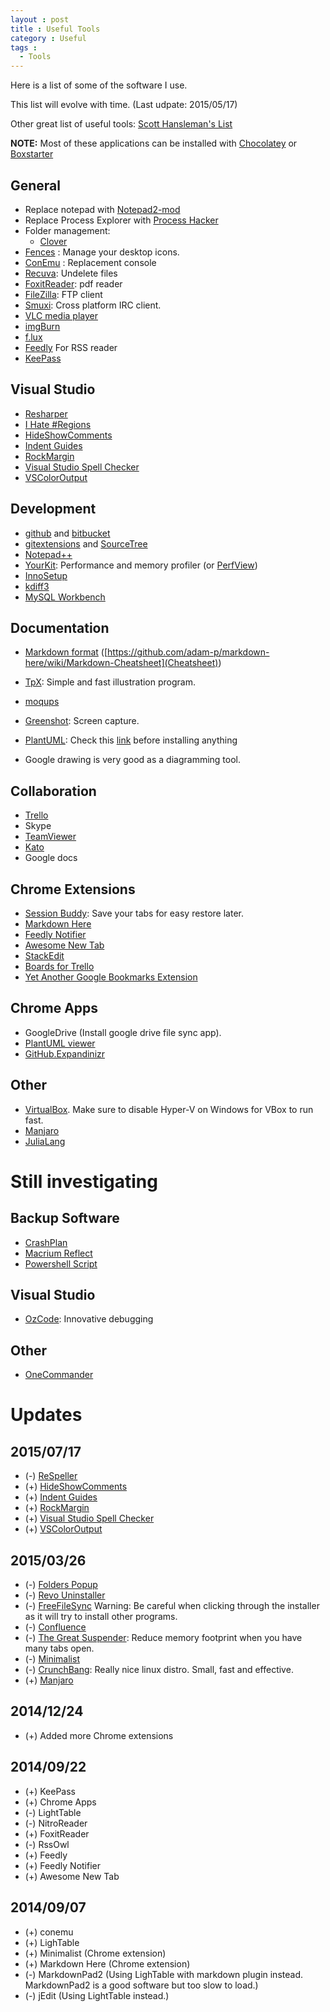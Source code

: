 ```yaml
---
layout : post
title : Useful Tools
category : Useful
tags :
  - Tools
---
```


Here is a list of some of the software I use.

This list will evolve with time. (Last udpate: 2015/05/17)

Other great list of useful tools: [Scott Hansleman's List](http://www.hanselman.com/blog/ScottHanselmans2014UltimateDeveloperAndPowerUsersToolListForWindows.aspx)

**NOTE:** Most of these applications can be installed with [Chocolatey](http://chocolatey.org/) or [Boxstarter](http://boxstarter.org/)

## General

- Replace notepad with [Notepad2-mod](http://xhmikosr.github.io/notepad2-mod/)
- Replace Process Explorer with [Process Hacker](http://processhacker.sourceforge.net/)
- Folder management:
    - [Clover](http://ejie.me/)
- [Fences](http://www.stardock.com/products/fences/) : Manage your desktop icons.
- [ConEmu](https://code.google.com/p/conemu-maximus5/) : Replacement console
- [Recuva](http://www.piriform.com/recuva): Undelete files
- [FoxitReader](http://www.foxitsoftware.com/Secure_PDF_Reader/): pdf reader
- [FileZilla](https://filezilla-project.org/): FTP client
- [Smuxi](https://smuxi.im/): Cross platform IRC client.
- [VLC  media player](http://www.videolan.org/index.html)
- [imgBurn](http://www.imgburn.com/)
- [f.lux](https://justgetflux.com/)
- [Feedly](https://feedly.com/#my) For RSS reader
- [KeePass](http://keepass.info/)

## Visual Studio

- [Resharper](http://www.jetbrains.com/resharper/)
- [I Hate #Regions](http://visualstudiogallery.msdn.microsoft.com/0ca60d35-1e02-43b7-bf59-ac7deb9afbca)
- [HideShowComments](https://visualstudiogallery.msdn.microsoft.com/03141ea7-c35e-4533-b05b-9e60545e93eb)
- [Indent Guides](https://visualstudiogallery.msdn.microsoft.com/e792686d-542b-474a-8c55-630980e72c30)
- [RockMargin](https://visualstudiogallery.msdn.microsoft.com/1b0d7360-40dd-447e-8bef-90e2cf52f683)
- [Visual Studio Spell Checker](https://visualstudiogallery.msdn.microsoft.com/a23de100-31a1-405c-b4b7-d6be40c3dfff)
- [VSColorOutput](https://visualstudiogallery.msdn.microsoft.com/f4d9c2b5-d6d7-4543-a7a5-2d7ebabc2496)

## Development

- [github](https://github.com/) and [bitbucket](https://bitbucket.org/)
- [gitextensions](https://code.google.com/p/gitextensions/) and [SourceTree](http://www.sourcetreeapp.com/)
- [Notepad++](http://notepad-plus-plus.org/)
- [YourKit](http://www.yourkit.com/): Performance and memory profiler (or [PerfView](http://www.microsoft.com/en-au/download/details.aspx?id=28567))
- [InnoSetup](http://www.jrsoftware.org/isinfo.php)
- [kdiff3](http://kdiff3.sourceforge.net/)
- [MySQL Workbench](http://www.mysql.com/products/workbench/)

## Documentation

- [Markdown format](http://daringfireball.net/projects/markdown/syntax) ([https://github.com/adam-p/markdown-here/wiki/Markdown-Cheatsheet](Cheatsheet))
- [TpX](http://tpx.sourceforge.net/): Simple and fast illustration program.
- [moqups](https://moqups.com/)
- [Greenshot](http://getgreenshot.org/): Screen capture.
- [PlantUML](http://plantuml.sourceforge.net/): Check this [link](http://orcomp.github.io/Blog/manual/2014/02/25/PlantUML.html) before installing anything

- Google drawing is very good as a diagramming tool.

## Collaboration

- [Trello](trello.com)
- Skype
- [TeamViewer](http://www.teamviewer.com/en/index.aspx)
- [Kato](kato.im)
- Google docs

## Chrome Extensions

- [Session Buddy](https://chrome.google.com/webstore/detail/session-buddy/edacconmaakjimmfgnblocblbcdcpbko?hl=en): Save your tabs for easy restore later.
- [Markdown Here](https://chrome.google.com/webstore/detail/markdown-here/elifhakcjgalahccnjkneoccemfahfoa?hl=en)
- [Feedly Notifier](https://chrome.google.com/webstore/detail/feedly-notifier/egikgfbhipinieabdmcpigejkaomgjgb?hl=en)
- [Awesome New Tab](https://www.awesomehq.com/)
- [StackEdit](https://stackedit.io/)
- [Boards for Trello](http://paulferrett.com/boards-for-trello/)
- [Yet Another Google Bookmarks Extension](http://www.jimnuzzi.com/YAGBE/)

## Chrome Apps

- GoogleDrive (Install google drive file sync app).
- [PlantUML viewer](https://chrome.google.com/webstore/detail/plantuml-viewer/legbfeljfbjgfifnkmpoajgpgejojooj)
- [GitHub.Expandinizr](https://github.com/thecodejunkie/github.expandinizr)

## Other

- [VirtualBox](https://www.virtualbox.org/). Make sure to disable Hyper-V on Windows for VBox to run fast.
- [Manjaro](https://manjaro.github.io/)
- [JuliaLang](http://julialang.org/)

# Still investigating

## Backup Software

- [CrashPlan](http://www.code42.com/crashplan/)
- [Macrium Reflect](http://www.macrium.com/default.aspx)
- [Powershell Script](https://7zbackup.codeplex.com/)

## Visual Studio

- [OzCode](http://www.oz-code.com/): Innovative debugging

## Other

- [OneCommander](http://onecommander.com/)

# Updates

## 2015/07/17

- (-) [ReSpeller](http://visualstudiogallery.msdn.microsoft.com/1dae1354-c868-4a4d-a2f9-8d7e83acd07a?SRC=VSIDE)
- (+) [HideShowComments](https://visualstudiogallery.msdn.microsoft.com/03141ea7-c35e-4533-b05b-9e60545e93eb)
- (+) [Indent Guides](https://visualstudiogallery.msdn.microsoft.com/e792686d-542b-474a-8c55-630980e72c30)
- (+) [RockMargin](https://visualstudiogallery.msdn.microsoft.com/1b0d7360-40dd-447e-8bef-90e2cf52f683)
- (+) [Visual Studio Spell Checker](https://visualstudiogallery.msdn.microsoft.com/a23de100-31a1-405c-b4b7-d6be40c3dfff)
- (+) [VSColorOutput](https://visualstudiogallery.msdn.microsoft.com/f4d9c2b5-d6d7-4543-a7a5-2d7ebabc2496)

## 2015/03/26

- (-) [Folders Popup](http://code.jeanlalonde.ca/folderspopup/)
- (-) [Revo Uninstaller](http://www.revouninstaller.com/)
- (-) [FreeFileSync](http://sourceforge.net/projects/freefilesync/) Warning: Be careful when clicking through the installer as it will try to install other programs.
- (-) [Confluence](https://www.atlassian.com/software/confluence)
- (-) [The Great Suspender](https://chrome.google.com/webstore/detail/the-great-suspender/klbibkeccnjlkjkiokjodocebajanakg?hl=en): Reduce memory footprint when you have many tabs open.
- (-) [Minimalist](https://chrome.google.com/webstore/detail/minimalist-for-everything/bmihblnpomgpjkfddepdpdafhhepdbek)
- (-) [CrunchBang](http://crunchbang.org/): Really nice linux distro. Small, fast and effective.
- (+) [Manjaro](https://manjaro.github.io/)

## 2014/12/24

- (+) Added more Chrome extensions

## 2014/09/22

- (+) KeePass
- (+) Chrome Apps
- (-) LightTable
- (-) NitroReader
- (+) FoxitReader
- (-) RssOwl
- (+) Feedly
- (+) Feedly Notifier
- (+) Awesome New Tab

## 2014/09/07

- (+) conemu
- (+) LighTable
- (+) Minimalist (Chrome extension)
- (+) Markdown Here (Chrome extension)
- (-) MarkdownPad2 (Using LighTable with markdown plugin instead. MarkdownPad2 is a good software but too slow to load.)
- (-) jEdit (Using LightTable instead.)
